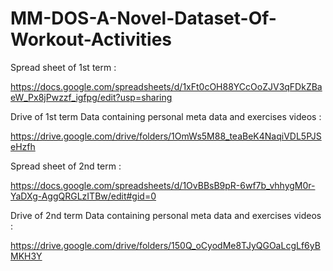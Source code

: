 # MM-DOS-A-Novel-Dataset-Of-Workout-Activities
Spread sheet of 1st term :

https://docs.google.com/spreadsheets/d/1xFt0cOH88YCcOoZJV3qFDkZBaeW_Px8jPwzzf_igfpg/edit?usp=sharing

Drive of 1st term Data containing personal meta data and exercises videos :

https://drive.google.com/drive/folders/1OmWs5M88_teaBeK4NaqiVDL5PJSeHzfh

Spread sheet of 2nd term :

https://docs.google.com/spreadsheets/d/1OvBBsB9pR-6wf7b_vhhygM0r-YaDXg-AggQRGLzITBw/edit#gid=0

Drive of 2nd term Data containing personal meta data and exercises videos :

https://drive.google.com/drive/folders/150Q_oCyodMe8TJyQGOaLcgLf6yBMKH3Y
